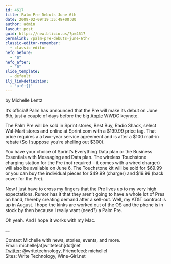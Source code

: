 ```yaml
---
id: 4617
title: Palm Pre Debuts June 6th
date: 2009-02-09T19:35:48+00:00
author: admin
layout: post
guid: https://new.blicio.us/?p=4617
permalink: /palm-pre-debuts-june-6th/
classic-editor-remember:
  - classic-editor
hefo_before:
  - "0"
hefo_after:
  - "0"
slide_template:
  - default
ilj_linkdefinition:
  - 'a:0:{}'
---
```

by Michelle Lentz

It’s official! Palm has announced that the Pre will make its debut on June 6th, just a couple of days before the big [Apple](https://new.blicio.us/the-humble-beginnings-of-apple/) WWDC keynote.

The Palm Pre will be sold in Sprint stores, Best Buy, Radio Shack, select Wal-Mart stores and online at Sprint.com with a $199.99 price tag. That price requires a a two-year service agreement and is after a $100 mail-in rebate (So I suppose you’re shelling out $300).

You have your choice of Sprint’s Everything Data plan or the Business Essentials with Messaging and Data plan. The wireless Touchstone charging station for the Pre (not required – it comes with a wired charger) will also be available on June 6. The Touchstone kit will be sold for $69.99 or you can buy the individual pieces for $49.99 (charger) and $19.99 (back cover for the Pre).

Now I just have to cross my fingers that the Pre lives up to my very high expectations. Rumor has it that they aren’t going to have a whole lot of Pres on hand, thereby creating demand after a sell-out. Well, my AT&T contract is up in August. I hope the kinks are worked out of the OS and the phone is in stock by then because I really want (need?) a Palm Pre.

Oh yeah. And I hope it works with my Mac.

__

Contact Michelle with news, stories, events, and more.  
Email: michelle[at]writetech[dot]net  
[Twitter](https://new.blicio.us/how-to-promote-your-startup-using-twitter/): @writetechnology, Friendfeed: michellel  
Sites: Write Technology, Wine-Girl.net